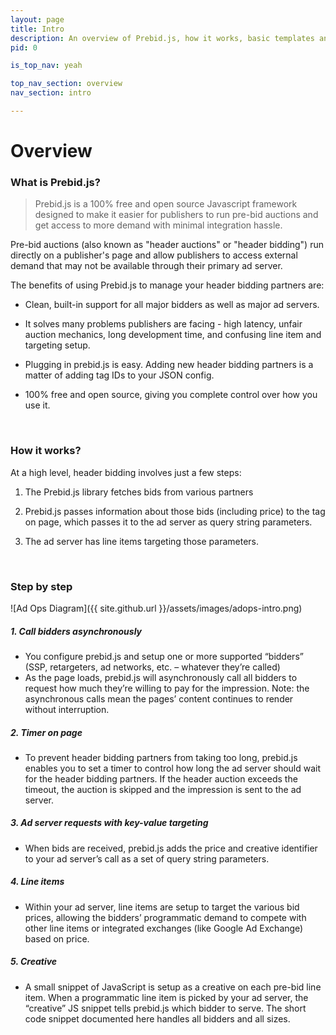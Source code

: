 ```yaml
---
layout: page
title: Intro
description: An overview of Prebid.js, how it works, basic templates and examples, and more for header bidding.
pid: 0

is_top_nav: yeah

top_nav_section: overview
nav_section: intro

---
```


<div class="bs-docs-section" markdown="1">

# Overview

### What is Prebid.js?

> Prebid.js is a 100% free and open source Javascript framework designed
to make it easier for publishers to run pre-bid auctions and get
access to more demand with minimal integration hassle.

Pre-bid auctions (also known as "header auctions" or "header bidding")
run directly on a publisher's page and allow publishers to access
external demand that may not be available through their primary ad
server.

The benefits of using Prebid.js to manage your header bidding partners are:

- Clean, built-in support for all major bidders as well as major ad
  servers.

- It solves many problems publishers are facing - high latency, unfair
  auction mechanics, long development time, and confusing line item
  and targeting setup.

- Plugging in prebid.js is easy. Adding new header bidding partners is
  a matter of adding tag IDs to your JSON config.

- 100% free and open source, giving you complete control over how you
  use it.



<br>

<a name="how-works">

### How it works?

At a high level, header bidding involves just a few steps:

1. The Prebid.js library fetches bids from various partners

2. Prebid.js passes information about those bids (including price) to
   the tag on page, which passes it to the ad server as query string
   parameters.

3. The ad server has line items targeting those parameters.

<br>

### Step by step

![Ad Ops Diagram]({{ site.github.url }}/assets/images/adops-intro.png)


##### 1. Call bidders asynchronously

* You configure prebid.js and setup one or more supported “bidders” (SSP, retargeters, ad networks, etc. – whatever they’re called)
* As the page loads, prebid.js will asynchronously call all bidders to request how much they’re willing to pay for the impression. Note: the asynchronous calls mean the pages’ content continues to render without interruption.

##### 2. Timer on page

* To prevent header bidding partners from taking too long, prebid.js enables you to set a timer to control how long the ad server should wait for the header bidding partners. If the header auction exceeds the timeout, the auction is skipped and the impression is sent to the ad server.


##### 3. Ad server requests with key-value targeting
* When bids are received, prebid.js adds the price and creative identifier to your ad server’s call as a set of query string parameters.

##### 4. Line items
* Within your ad server, line items are setup to target the various bid prices, allowing the bidders’ programmatic demand to compete with other line items or integrated exchanges (like Google Ad Exchange) based on price.

##### 5. Creative
* A small snippet of JavaScript is setup as a creative on each pre-bid line item. When a programmatic line item is picked by your ad server, the “creative” JS snippet tells prebid.js which bidder to serve. The short code snippet documented here handles all bidders and all sizes.



</div>
